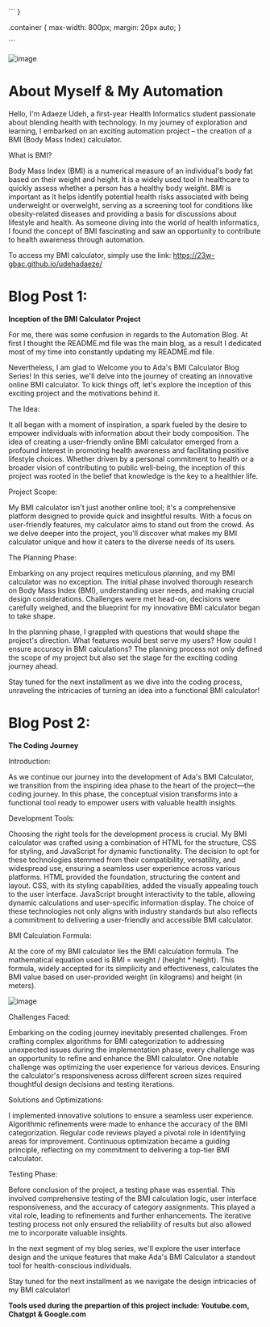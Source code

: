 ´´´
}

.container {
    max-width: 800px;
    margin: 20px auto;
}


´´´

















![image](https://github.com/23W-GBAC/udehadaeze/assets/148863379/90b614ab-1bfa-40e2-8121-1de738bd46dc)

# About Myself & My Automation
Hello, I'm Adaeze Udeh, a first-year Health Informatics student passionate about blending health with technology. In my journey of exploration and learning, I embarked on an exciting automation project – the creation of a BMI (Body Mass Index) calculator.

What is BMI?

Body Mass Index (BMI) is a numerical measure of an individual's body fat based on their weight and height. It is a widely used tool in healthcare to quickly assess whether a person has a healthy body weight. BMI is important as it helps identify potential health risks associated with being underweight or overweight, serving as a screening tool for conditions like obesity-related diseases and providing a basis for discussions about lifestyle and health.
As someone diving into the world of health informatics, I found the concept of BMI fascinating and saw an opportunity to contribute to health awareness through automation.

To access my BMI calculator, simply use the link: https://23w-gbac.github.io/udehadaeze/
  

# Blog Post 1: 

**Inception of the BMI Calculator Project**

For me, there was some confusion in regards to the Automation Blog. At first I thought the README.md file was the main blog, as a result I dedicated most of my time into constantly updating my README.md file. 

Nevertheless, I am glad to Welcome you to Ada's BMI Calculator Blog Series! In this series, we'll delve into the journey of creating an innovative online BMI calculator. To kick things off, let's explore the inception of this exciting project and the motivations behind it.

The Idea:

It all began with a moment of inspiration, a spark fueled by the desire to empower individuals with information about their body composition. The idea of creating a user-friendly online BMI calculator emerged from a profound interest in promoting health awareness and facilitating positive lifestyle choices. Whether driven by a personal commitment to health or a broader vision of contributing to public well-being, the inception of this project was rooted in the belief that knowledge is the key to a healthier life.

Project Scope:

My BMI calculator isn't just another online tool; it's a comprehensive platform designed to provide quick and insightful results. With a focus on user-friendly features, my calculator aims to stand out from the crowd. As we delve deeper into the project, you'll discover what makes my BMI calculator unique and how it caters to the diverse needs of its users.

The Planning Phase:

Embarking on any project requires meticulous planning, and my BMI calculator was no exception. The initial phase involved thorough research on Body Mass Index (BMI), understanding user needs, and making crucial design considerations. Challenges were met head-on, decisions were carefully weighed, and the blueprint for my innovative BMI calculator began to take shape.

In the planning phase, I grappled with questions that would shape the project's direction. What features would best serve my users? How could I ensure accuracy in BMI calculations? The planning process not only defined the scope of my project but also set the stage for the exciting coding journey ahead.

Stay tuned for the next installment as we dive into the coding process, unraveling the intricacies of turning an idea into a functional BMI calculator!



# Blog Post 2:

**The Coding Journey**

Introduction:

As we continue our journey into the development of Ada's BMI Calculator, we transition from the inspiring idea phase to the heart of the project—the coding journey. In this phase, the conceptual vision transforms into a functional tool ready to empower users with valuable health insights.

Development Tools:

Choosing the right tools for the development process is crucial. My BMI calculator was crafted using a combination of HTML for the structure, CSS for styling, and JavaScript for dynamic functionality. The decision to opt for these technologies stemmed from their compatibility, versatility, and widespread use, ensuring a seamless user experience across various platforms.
HTML provided the foundation, structuring the content and layout. CSS, with its styling capabilities, added the visually appealing touch to the user interface. JavaScript brought interactivity to the table, allowing dynamic calculations and user-specific information display.
The choice of these technologies not only aligns with industry standards but also reflects a commitment to delivering a user-friendly and accessible BMI calculator.

BMI Calculation Formula:

At the core of my BMI calculator lies the BMI calculation formula. The mathematical equation used is BMI = weight / (height * height). This formula, widely accepted for its simplicity and effectiveness, calculates the BMI value based on user-provided weight (in kilograms) and height (in meters).

![image](https://github.com/23W-GBAC/udehadaeze/assets/148863379/aa4d8bf5-4127-4c50-819c-4f5eff4db86f)


Challenges Faced:

Embarking on the coding journey inevitably presented challenges. From crafting complex algorithms for BMI categorization to addressing unexpected issues during the implementation phase, every challenge was an opportunity to refine and enhance the BMI calculator.
One notable challenge was optimizing the user experience for various devices. Ensuring the calculator's responsiveness across different screen sizes required thoughtful design decisions and testing iterations.

Solutions and Optimizations:

I implemented innovative solutions to ensure a seamless user experience. Algorithmic refinements were made to enhance the accuracy of the BMI categorization. 
Regular code reviews played a pivotal role in identifying areas for improvement. Continuous optimization became a guiding principle, reflecting on my commitment to delivering a top-tier BMI calculator.

Testing Phase:

Before conclusion of the project, a testing phase was essential. This involved comprehensive testing of the BMI calculation logic, user interface responsiveness, and the accuracy of category assignments.
This played a vital role, leading to refinements and further enhancements. The iterative testing process not only ensured the reliability of results but also allowed me to incorporate valuable insights.

In the next segment of my blog series, we'll explore the user interface design and the unique features that make Ada's BMI Calculator a standout tool for health-conscious individuals.

Stay tuned for the next installment as we navigate the design intricacies of my BMI calculator!


**Tools used during the prepartion of this project include: Youtube.com, Chatgpt & Google.com**
 
